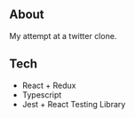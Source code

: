 ## About

My attempt at a twitter clone.

## Tech

- React + Redux
- Typescript
- Jest + React Testing Library
